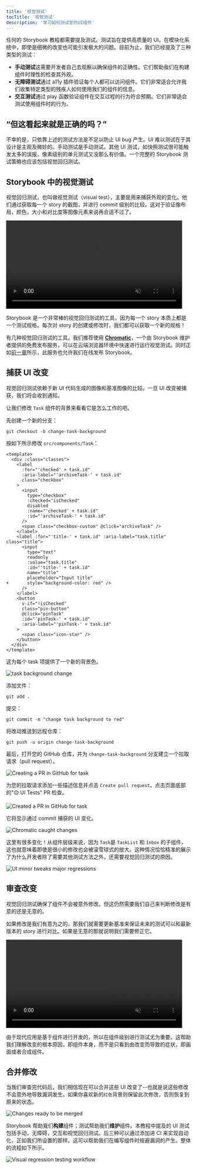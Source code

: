 ```yaml
---
title: '视觉测试'
tocTitle: '视觉测试'
description: '学习如何测试您的UI组件'
---
```


任何的 Storybook 教程都需要提及测试。测试旨在提供高质量的 UI。在模块化系统中，即使是细微的改变也可能引发极大的问题。目前为止，我们已经提及了三种类型的测试：

- **手动测试**这需要开发者自己去观察以确保组件的正确性。它们帮助我们在构建组件时理性的检查其外观。
- **无障碍测试**通过 a11y 插件验证每个人都可以访问组件。它们非常适合允许我们收集特定类型的残疾人如何使用我们的组件的信息。
- **交互测试**通过 play 函数验证组件在交互过程的行为符合预期。它们非常适合测试使用组件时的行为。

## “但这看起来就是正确的吗？”

不幸的是，只依靠上述的测试方法是不足以防止 UI bug 产生。UI 难以测试在于其设计是主观及微妙的。手动测试是手动测试。其他 UI 测试，如快照测试很可能触发太多的误报，像素级别的单元测试又没那么有价值。一个完整的 Storybook 测试策略也应该包括视觉回归测试。

## Storybook 中的视觉测试

视觉回归测试，也叫做视觉测试（visual test），主要是用来捕获外观的变化。他们通过获取每一个 story 的截图，并进行 commit 级别的比较。这对于验证像布局，颜色，大小和对比度等图像元素来说再合适不过了。

<video autoPlay muted playsInline loop style="width:480px; margin: 0 auto;">
  <source
    src="/intro-to-storybook/visual-regression-testing.mp4"
    type="video/mp4"
  />
</video>

Storybook 是一个非常棒的视觉回归测试的工具，因为每一个 story 本质上都是一个测试规格。每次对 story 的创建或修改时，我们都可以获取一个新的规格！

有几种视觉回归测试的工具。我们推荐使用 [**Chromatic**](https://www.chromatic.com/?utm_source=storybook_website&utm_medium=link&utm_campaign=storybook)，一个由 Storybook 维护者提供的免费发布服务，可以在云端浏览器环境中快速进行运行视觉测试。同时正如[前一章](/intro-to-storybook/vue/zh-CN/deploy/)所示，此服务也允许我们在线发布 Storybook。

## 捕获 UI 改变

视觉回归测试依赖于新 UI 代码生成的图像和基准图像的比较。一旦 UI 改变被捕获，我们将会收到通知。

让我们修改 `Task` 组件的背景来看看它是怎么工作的吧。

先创建一个新的分支：

```shell
git checkout -b change-task-background
```

按如下所示修改 `src/components/Task`：

```diff:title=src/components/Task.vue
<template>
  <div :class="classes">
    <label
      :for="'checked' + task.id"
      :aria-label="'archiveTask-' + task.id"
      class="checkbox"
    >
      <input
        type="checkbox"
        :checked="isChecked"
        disabled
        :name="'checked' + task.id"
        :id="'archiveTask-' + task.id"
      />
      <span class="checkbox-custom" @click="archiveTask" />
    </label>
    <label :for="'title-' + task.id" :aria-label="task.title" class="title">
      <input
        type="text"
        readonly
        :value="task.title"
        :id="'title-' + task.id"
        name="title"
        placeholder="Input title"
+       style="background-color: red" />
      />
    </label>
    <button
      v-if="!isChecked"
      class="pin-button"
      @click="pinTask"
      :id="'pinTask-' + task.id"
      :aria-label="'pinTask-' + task.id"
    >
      <span class="icon-star" />
    </button>
  </div>
</template>
```

这为每个 task 项提供了一个新的背景色。

![task background change](/intro-to-storybook/chromatic-task-change.png)

添加文件：

```shell
git add .
```

提交：

```shell
git commit -m "change task background to red"
```

将改动推送到远程仓库：

```shell
git push -u origin change-task-background
```

最后，打开您的 GitHub 仓库，并为 `change-task-background` 分支建立一个拉取请求（pull request）。

![Creating a PR in GitHub for task](/github/pull-request-background.png)

为您的拉取请求添加一些描述信息并点击 `Create pull request`。点击页面底部的"🟡 UI Tests" PR 检查。

![Created a PR in GitHub for task](/github/pull-request-background-ok.png)

它将显示通过 commit 捕获的 UI 变化。

![Chromatic caught changes](/intro-to-storybook/chromatic-catch-changes.png)

这里有很多变化！从组件层级来说，因为 `Task`是 `TaskList` 和 `Inbox` 的子组件，这也就意味着即使是很小的修改也会被滚雪球式的放大。这种情况恰恰精准的展示了为什么开发者除了需要其他测试方法之外，还需要视觉回归测试的原因。

![UI minor tweaks major regressions](/intro-to-storybook/minor-major-regressions.gif)

## 审查改变

视觉回归测试确保了组件不会被意外修改。但这仍然需要我们自己来判断修改是有意的还是无意的。

如果修改是我们有意为之的，那我们就需要更新基准来保证未来的测试可以和最新版本的 story 进行对比。如果是无意的那就说明我们需要修正它。

<video autoPlay muted playsInline loop style="width:480px; margin: 0 auto;">
  <source
    src="/intro-to-storybook/website-workflow-review-merge-optimized.mp4"
    type="video/mp4"
  />
</video>

由于现代应用是基于组件进行开发的，所以在组件级别进行测试尤为重要。这帮助我们理解改变的根本原因，即组件本身，而不是只看到由改变而导致的症状，即画面或者合成组件。

## 合并修改

当我们审查完代码后，我们相信现在可以合并这些 UI 改变了--也就是说这些修改不会意外地导致漏洞发生。如果你喜欢新的`红色`背景则保留此次修改，否则恢复到原来的状态。

![Changes ready to be merged](/intro-to-storybook/chromatic-review-finished.png)

Storybook 帮助我们**构建**组件；测试帮助我们**维护**组件。本教程中提及的 UI 测试包括手动，无障碍，交互和视觉回归测试。后三种可以通过添加进 CI 来实现自动化，正如我们所设置的那样。这可以帮助我们在编写组件时规避漏洞的产生。整体的流程如下所示。

![Visual regression testing workflow](/intro-to-storybook/cdd-review-workflow.png)

